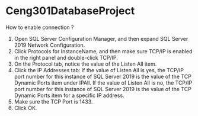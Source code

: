 # Ceng301DatabaseProject

<p> 
How to enable connection ?

1) Open SQL Server Configuration Manager, and then expand SQL Server 2019 Network Configuration.
2) Click Protocols for InstanceName, and then make sure TCP/IP is enabled in the right panel and double-click TCP/IP.
3) On the Protocol tab, notice the value of the Listen All item.
4) Click the IP Addresses tab: If the value of Listen All is yes, the TCP/IP port number for this instance of SQL Server 2019 is the value of the TCP Dynamic Ports item under IPAll. If the value of Listen All is no, the TCP/IP port number for this instance of SQL Server 2019 is the value of the TCP Dynamic Ports item for a specific IP address.
5) Make sure the TCP Port is 1433.
6) Click OK.
</p>

